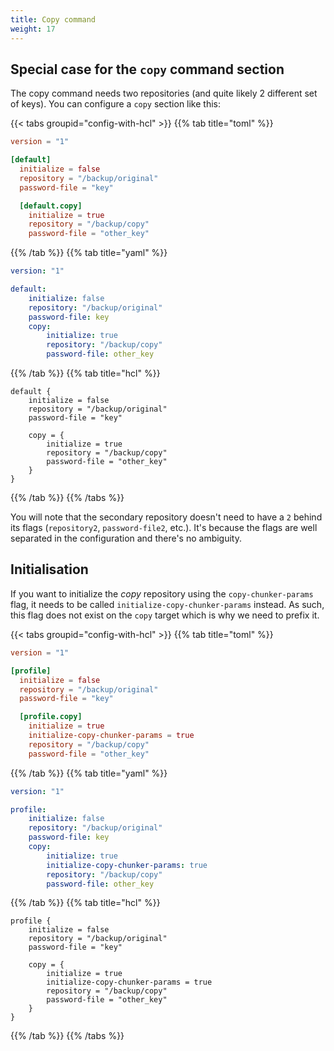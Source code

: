 ```yaml
---
title: Copy command
weight: 17
---
```




## Special case for the `copy` command section

The copy command needs two repositories (and quite likely 2 different set of keys). You can configure a `copy` section like this:


{{< tabs groupid="config-with-hcl" >}}
{{% tab title="toml" %}}

```toml
version = "1"

[default]
  initialize = false
  repository = "/backup/original"
  password-file = "key"

  [default.copy]
    initialize = true
    repository = "/backup/copy"
    password-file = "other_key"
```

{{% /tab %}}
{{% tab title="yaml" %}}

```yaml
version: "1"

default:
    initialize: false
    repository: "/backup/original"
    password-file: key
    copy:
        initialize: true
        repository: "/backup/copy"
        password-file: other_key
```

{{% /tab %}}
{{% tab title="hcl" %}}


```hcl
default {
    initialize = false
    repository = "/backup/original"
    password-file = "key"

    copy = {
        initialize = true
        repository = "/backup/copy"
        password-file = "other_key"
    }
}
```

{{% /tab %}}
{{% /tabs %}}

You will note that the secondary repository doesn't need to have a `2` behind its flags (`repository2`, `password-file2`, etc.). It's because the flags are well separated in the configuration and there's no ambiguity.

## Initialisation

If you want to initialize the *copy* repository using the `copy-chunker-params` flag, it needs to be called `initialize-copy-chunker-params` instead. As such, this flag does not exist on the `copy` target which is why we need to prefix it.


{{< tabs groupid="config-with-hcl" >}}
{{% tab title="toml" %}}

```toml
version = "1"

[profile]
  initialize = false
  repository = "/backup/original"
  password-file = "key"

  [profile.copy]
    initialize = true
    initialize-copy-chunker-params = true
    repository = "/backup/copy"
    password-file = "other_key"
```

{{% /tab %}}
{{% tab title="yaml" %}}

```yaml
version: "1"

profile:
    initialize: false
    repository: "/backup/original"
    password-file: key
    copy:
        initialize: true
        initialize-copy-chunker-params: true
        repository: "/backup/copy"
        password-file: other_key
```

{{% /tab %}}
{{% tab title="hcl" %}}


```hcl
profile {
    initialize = false
    repository = "/backup/original"
    password-file = "key"

    copy = {
        initialize = true
        initialize-copy-chunker-params = true
        repository = "/backup/copy"
        password-file = "other_key"
    }
}
```

{{% /tab %}}
{{% /tabs %}}
